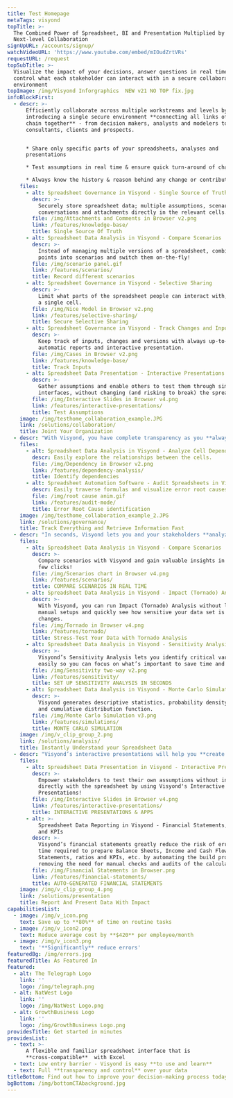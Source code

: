 ```yaml
---
title: Test Homepage
metaTags: visyond
topTitle: >-
  The Combined Power of Spreadsheet, BI and Presentation Multiplied by
  Next-level Collaboration
signUpURL: /accounts/signup/
watchVideoURL: 'https://www.youtube.com/embed/mIOudZrtVRs'
requestURL: /request
topSubTitle: >-
  Visualize the impact of your decisions, answer questions in real time, and
  control what each stakeholder can interact with in a secure collaborative
  environment 
topImage: /img/Visyond Inforgraphics  NEW v21 NO TOP fix.jpg
infoBlockFirst:
  - descr: >-
      Efficiently collaborate across multiple workstreams and levels by
      introducing a single secure environment **connecting all links of the
      chain together** - from decision makers, analysts and modelers to
      consultants, clients and prospects.


      * Share only specific parts of your spreadsheets, analyses and
      presentations

      * Test assumptions in real time & ensure quick turn-around of changes 

      * Always know the history & reason behind any change or contribution
    files:
      - alt: Spreadsheet Governance in Visyond - Single Source of Truth
        descr: >-
          Securely store spreadsheet data; multiple assumptions, scenarios,
          conversations and attachments directly in the relevant cells.
        file: /img/Attachments and Comments in Browser v2.png
        link: /features/knowledge-base/
        title: Single Source Of Truth
      - alt: Spreadsheet Data Analysis in Visyond - Compare Scenarios
        descr: >-
          Instead of managing multiple versions of a spreadsheet, combine data
          points into scenarios and switch them on-the-fly!
        file: /img/scenario panel.gif
        link: /features/scenarios/
        title: Record different scenarios
      - alt: Spreadsheet Governance in Visyond - Selective Sharing
        descr: >-
          Limit what parts of the spreadsheet people can interact with, down to
          a single cell.
        file: /img/Nice Model in Browser v2.png
        link: /features/selective-sharing/
        title: Secure Selective Sharing
      - alt: Spreadsheet Governance in Visyond - Track Changes and Inputs
        descr: >-
          Keep track of inputs, changes and versions with always up-to-date
          automatic reports and interactive presentation.
        file: /img/Cases in Browser v2.png
        link: /features/knowledge-base/
        title: Track Inputs
      - alt: Spreadsheet Data Presentation - Interactive Presentations
        descr: >-
          Gather assumptions and enable others to test them through simple
          interfaces, without changing (and risking to break) the spreadsheet.
        file: /img/Interactive Slides in Browser v4.png
        link: /features/interactive-presentations/
        title: Test Assumptions
    image: /img/testhome_collaboration_example.JPG
    link: /solutions/collaboration/
    title: Joint Your Organization
  - descr: "With Visyond, you have complete transparency as you **always know what is going on in your spreadsheets**:\r\n\r\n* All inputs & activity history are tracked for better accountability\r\n* With permission control, you can give full or partial access to spreadsheets, worksheets and to individual cells, including analysis data and reports\r\n* Minimize errors with Visyond’s Auditing Mode, auto-formatting and readable formula names.\r\n"
    files:
      - alt: Spreadsheet Data Analysis in Visyond - Analyze Cell Dependencies
        descr: Easily explore the relationships between the cells.
        file: /img/Dependency in Browser v2.png
        link: /features/dependency-analysis/
        title: Identify dependencies
      - alt: Spreadsheet Automation Software - Audit Spreadsheets in Visyond
        descr: Easily traverse formulas and visualize error root causes.
        file: /img/root cause anim.gif
        link: /features/audit-mode/
        title: Error Root Cause identification
    image: /img/testhome_collaboration_example_2.JPG
    link: /solutions/governance/
    title: Track Everything and Retrieve Information Fast
  - descr: "In seconds, Visyond lets you and your stakeholders **analyze data on-the-fly and test assumptions safely without interacting with the spreadsheet directly**:\r\n\r\n* Graphically compare scenarios and answer ‘what-if’ questions in real-time with Visyond’s Scenario & Waterfall Analysis\r\n* Compare relative importance of cells with instant Tornado Analysis\r\n* Understand the relationships between input and output cells with instant Sensitivity Analysis\r\n* Run Simulations on your data with instant Monte Carlo analysis\r\n"
    files:
      - alt: Spreadsheet Data Analysis in Visyond - Compare Scenarios
        descr: >-
          Compare scenarios with Visyond and gain valuable insights in just a
          few clicks!
        file: /img/Scenarios chart in Browser v4.png
        link: /features/scenarios/
        title: COMPARE SCENARIOS IN REAL TIME
      - alt: Spreadsheet Data Analysis in Visyond - Impact (Tornado) Analysis
        descr: >-
          With Visyond, you can run Impact (Tornado) Analysis without long
          manual setups and quickly see how sensitive your data set is to
          changes.
        file: /img/Tornado in Browser v4.png
        link: /features/tornado/
        title: Stress-Test Your Data with Tornado Analysis
      - alt: Spreadsheet Data Analysis in Visyond - Sensitivity Analysis
        descr: >-
          Visyond’s Sensitivity Analysis lets you identify critical variables
          easily so you can focus on what’s important to save time and effort.
        file: /img/Sensitivity two-way v2.png
        link: /features/sensitivity/
        title: SET UP SENSITIVITY ANALYSIS IN SECONDS
      - alt: Spreadsheet Data Analysis in Visyond - Monte Carlo Simulations
        descr: >-
          Visyond generates descriptive statistics, probability density function
          and cumulative distribution function.
        file: /img/Monte Carlo Simulation v3.png
        link: /features/simulations/
        title: MONTE CARLO SIMULATION
    image: /img/v_clip_group_2.png
    link: /solutions/analysis/
    title: Instantly Understand your Spreadsheet Data
  - descr: "Visyond’s interactive presentations will help you **create powerful visualizations your stakeholders can interact with without working directly with the spreadsheet**:\r\n\r\n* Present the results from your analyses data and allow stakeholders to play with the numbers on-the-fly without interacting with or breaking the spreadsheet\r\n* Create interactive apps such as Sales ROI calculators, Marketing KPIs based on your spreadsheet data and calculations\r\n* Quickly generate financial statements such as Balance Sheets and Income & Cashflow Statements\r\n* Control information flow by sharing the whole or only specific parts of the presentations and reports\r\n"
    files:
      - alt: Spreadsheet Data Presentation in Visyond - Interactive Presentations
        descr: >-
          Empower stakeholders to test their own assumptions without interacting
          directly with the spreadsheet by using Visyond's Interactive
          Presentations!
        file: /img/Interactive Slides in Browser v4.png
        link: /features/interactive-presentations/
        title: INTERACTIVE PRESENTATIONS & APPS
      - alt: >-
          Spreadsheet Data Reporting in Visyond - Financial Statements, Reports
          and KPIs
        descr: >-
          Visyond’s financial statements greatly reduce the risk of errors and
          time required to prepare Balance Sheets, Income and Cash Flow
          Statements, ratios and KPIs, etc. by automating the build process and
          removing the need for manual checks and audits of the calculations.
        file: /img/Financial Statements in Browser.png
        link: /features/financial-statements/
        title: AUTO-GENERATED FINANCIAL STATEMENTS
    image: /img/v_clip_group_4.png
    link: /solutions/presentation
    title: Report And Present Data With Impact
capabilitiesList:
  - image: /img/v_icon.png
    text: Save up to **80%** of time on routine tasks
  - image: /img/v_icon2.png
    text: Reduce average cost by **$420** per employee/month
  - image: /img/v_icon3.png
    text: '**Significantly** reduce errors'
featuredBg: /img/errors.jpg
featuredTitle: As Featured In
featured:
  - alt: The Telegraph Logo
    link: ''
    logo: /img/telegraph.png
  - alt: NatWest Logo
    link: ''
    logo: /img/NatWest Logo.png
  - alt: GrowthBusiness Logo
    link: ''
    logo: /img/GrowthBusiness Logo.png
providesTitle: Get started in minutes
providesList:
  - text: >-
      A flexible and familiar spreadsheet interface that is
      **cross-compatible**  with Excel
  - text: Low entry barrier - Visyond is easy **to use and learn**
  - text: Full **transparency and control** over your data
titleBottom: Find out how to improve your decision-making process today
bgBottom: /img/bottomCTAbackground.jpg
---
```


